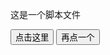 <!DOCTYPE html>
<html>
	<head>
		<meta charset="utf-8" />
		<title></title>
		<script>
			function myfuntian(){
				x=document.getElementById("demo");
				x.innerHTML="点了你就是帅b";
			}
		</script>
	</head>
	<body>
		<p id="demo">这是一个脚本文件</p>
		<button type="button" onclick="myfuntian()">点击这里</button>
		<button type="button" onclick="alert('？？？？')">再点一个</button>
	</body>
</html>
